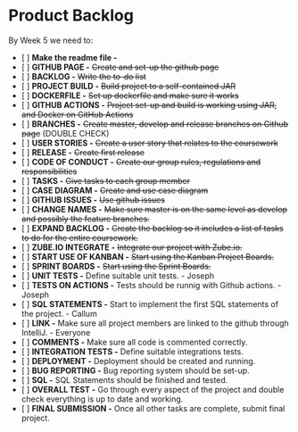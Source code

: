 # Product Backlog
By Week 5 we need to:
- \[ \] **Make the readme file -**
- \[ \] **GITHUB PAGE -** ~~Create and set-up the github page~~
- \[ \] **BACKLOG -** ~~Write the to-do list~~
- \[ \] **PROJECT BUILD -** ~~Build project to a self-contained JAR~~
- \[ \] **DOCKERFILE -** ~~Set up dockerfile and make sure it works~~
- \[ \] **GITHUB ACTIONS -** ~~Project set-up and build is working using JAR, and Docker on GitHub Actions~~
- \[ \] **BRANCHES -** ~~Create master, develop and release branches on Github page~~ (DOUBLE CHECK)
- \[ \] **USER STORIES -** ~~Create a user story that relates to the coursework~~
- \[ \] **RELEASE -** ~~Create first release~~
- \[ \] **CODE OF CONDUCT -** ~~Create our group rules, regulations and responsibilities~~
- \[ \] **TASKS -** ~~Give tasks to each group member~~
- \[ \] **CASE DIAGRAM -** ~~Create and use case diagram~~
- \[ \] **GITHUB ISSUES -** ~~Use github issues~~
- \[ \] **CHANGE NAMES -** ~~Make sure master is on the same level as develop and possibly the feature branches.~~
- \[ \] **EXPAND BACKLOG -** ~~Create the backlog so it includes a list of tasks to do for the entire coursework.~~
- \[ \] **ZUBE.IO INTEGRATE -** ~~Integrate our project with Zube.io.~~
- \[ \] **START USE OF KANBAN -** ~~Start using the Kanban Project Boards.~~
- \[ \] **SPRINT BOARDS -** ~~Start using the Sprint Boards.~~
- \[ \] **UNIT TESTS -** Define suitable unit tests. - Joseph
- \[ \] **TESTS ON ACTIONS -** Tests should be runnig with Github actions. - Joseph
- \[ \] **SQL STATEMENTS -** Start to implement the first SQL statements of the project. - Callum
- \[ \] **LINK -** Make sure all project members are linked to the github through IntelliJ. - Everyone
- \[ \] **COMMENTS -** Make sure all code is commented correctly.
- \[ \] **INTEGRATION TESTS -** Define suitable integrations tests.
- \[ \] **DEPLOYMENT -** Deployment should be created and running.
- \[ \] **BUG REPORTING -** Bug reporting system should be set-up.
- \[ \] **SQL -** SQL Statements should be finished and tested.
- \[ \] **OVERALL TEST -** Go through every aspect of the project and double check everything is up to date and working.
- \[ \] **FINAL SUBMISSION -** Once all other tasks are complete, submit final project.

